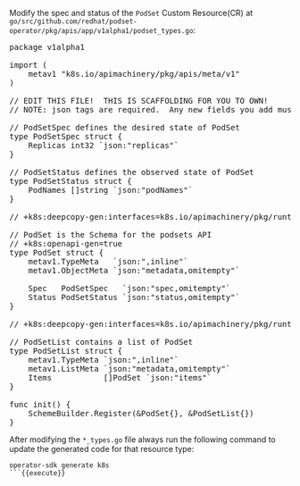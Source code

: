 Modify the spec and status of the `PodSet` Custom Resource(CR) at `go/src/github.com/redhat/podset-operator/pkg/apis/app/v1alpha1/podset_types.go`:

<pre class="file"
 data-filename="/root/tutorial/go/src/github.com/podset-operator/pkg/apis/app/v1alpha1/podset_types.go"
  data-target="replace">
package v1alpha1

import (
	metav1 "k8s.io/apimachinery/pkg/apis/meta/v1"
)

// EDIT THIS FILE!  THIS IS SCAFFOLDING FOR YOU TO OWN!
// NOTE: json tags are required.  Any new fields you add must have json tags for the fields to be serialized.

// PodSetSpec defines the desired state of PodSet
type PodSetSpec struct {
    Replicas int32 `json:"replicas"`
}

// PodSetStatus defines the observed state of PodSet
type PodSetStatus struct {
    PodNames []string `json:"podNames"`
}

// +k8s:deepcopy-gen:interfaces=k8s.io/apimachinery/pkg/runtime.Object

// PodSet is the Schema for the podsets API
// +k8s:openapi-gen=true
type PodSet struct {
	metav1.TypeMeta   `json:",inline"`
	metav1.ObjectMeta `json:"metadata,omitempty"`

	Spec   PodSetSpec   `json:"spec,omitempty"`
	Status PodSetStatus `json:"status,omitempty"`
}

// +k8s:deepcopy-gen:interfaces=k8s.io/apimachinery/pkg/runtime.Object

// PodSetList contains a list of PodSet
type PodSetList struct {
	metav1.TypeMeta `json:",inline"`
	metav1.ListMeta `json:"metadata,omitempty"`
	Items           []PodSet `json:"items"`
}

func init() {
	SchemeBuilder.Register(&PodSet{}, &PodSetList{})
}
</pre>

After modifying the `*_types.go` file always run the following command to update the generated code for that resource type:

```
operator-sdk generate k8s
```{{execute}}